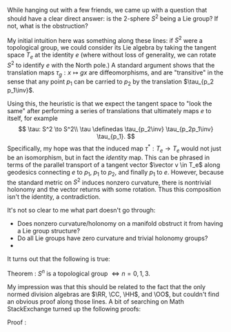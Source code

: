 While hanging out with a few friends, we came up with a question that should have a clear direct answer: is the 2-sphere $S^2$ being a Lie group? If not, what is the obstruction?

My initial intuition here was something along these lines: if $S^2$ were a topological group, we could consider its Lie algebra by taking the tangent space $T_e$ at the identity $e$ (where without loss of generality, we can rotate $S^2$ to identify $e$ with the North pole.) A standard argument shows that the translation maps $\tau_g:x\mapsto gx$ are diffeomorphisms, and are "transitive" in the sense that any point $p_1$ can be carried to $p_2$ by the translation $\tau_{p_2 p_1\inv}$. 

Using this, the heuristic is that we expect the tangent space to "look the same" after performing a series of translations that ultimately maps $e$ to itself, for example
$$
\tau: S^2 \to S^2\\
\tau \definedas \tau_{p_2\inv} \tau_{p_2p_1\inv} \tau_{p_1}.
$$
Specifically, my hope was that the induced map $\tau^*: T_e \to T_e$ would not just be an isomorphism, but in fact the *identity* map. This can be phrased in terms of the parallel transport of a tangent vector $\vector v \in T_e$ along geodesics connecting $e$ to $p_1$, $p_1$ to $p_2$, and finally $p_1$ to $e$. However, because the standard metric on $S^2$ induces nonzero curvature, there is nontrivial holonomy and the vector returns with some rotation. Thus this composition isn't the identity, a contradiction.

It's not so clear to me what part doesn't go through:

- Does nonzero curvature/holonomy on a manifold obstruct it from having a Lie group structure?
- Do all Lie groups have zero curvature and trivial holonomy groups?
- 



It turns out that the following is true:

Theorem
: $S^n$ is a topological group $\iff n=0,1,3$.

My impression was that this should be related to the fact that the only normed division algebras are $\RR, \CC, \HH$, and \OO$, but couldn't find an obvious proof along those lines. A bit of searching on Math StackExchange turned up the following proofs:



Proof
: 